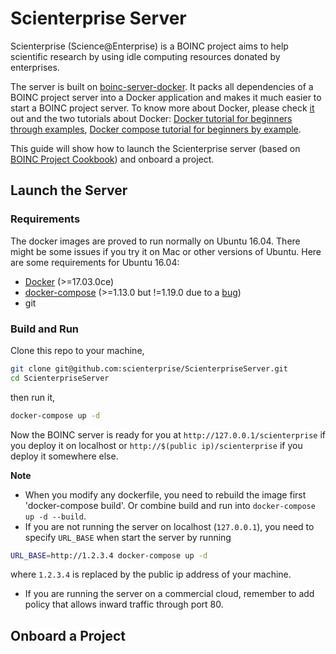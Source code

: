 # Scienterprise Server

Scienterprise (Science@Enterprise) is a BOINC project aims to help scientific research by using idle computing resources donated by enterprises.

The server is built on [boinc-server-docker](https://github.com/marius311/boinc-server-docker). It packs all dependencies of a BOINC project server into a Docker application and makes it much easier to start a BOINC project server. To know more about Docker, please check [it](https://docs.docker.com/) out and the two tutorials about Docker: [Docker tutorial for beginners through examples](https://takacsmark.com/getting-started-with-docker-in-your-project-step-by-step-tutorial/#data-in-docker-containers), [Docker compose tutorial for beginners by example](https://takacsmark.com/docker-compose-tutorial-beginners-by-example-basics/).

This guide will show how to launch the Scienterprise server (based on [BOINC Project Cookbook](https://github.com/marius311/boinc-server-docker/blob/master/docs/cookbook.md)) and onboard a project.

## Launch the Server
### Requirements
The docker images are proved to run normally on Ubuntu 16.04. There might be some issues if you try it on Mac or other versions of Ubuntu. Here are some requirements for Ubuntu 16.04:
- [Docker](https://docs.docker.com/engine/installation/) (>=17.03.0ce)
- [docker-compose](https://docs.docker.com/compose/install/) (>=1.13.0 but !=1.19.0 due to a [bug](https://github.com/docker/docker-py/issues/1841))
- git

### Build and Run
Clone this repo to your machine,
```bash
git clone git@github.com:scienterprise/ScienterpriseServer.git
cd ScienterpriseServer
```
then run it,
```bash
docker-compose up -d
```

Now the BOINC server is ready for you at `http://127.0.0.1/scienterprise` if you deploy it on localhost or `http://$(public ip)/scienterprise` if you deploy it somewhere else.

**Note**
- When you modify any dockerfile, you need to rebuild the image first 'docker-compose build'. Or combine build and run into `docker-compose up -d --build`.
- If you are not running the server on localhost (`127.0.0.1`), you need to specify `URL_BASE` when start the server by running
```bash
URL_BASE=http://1.2.3.4 docker-compose up -d
```
where `1.2.3.4` is replaced by the public ip address of your machine.
- If you are running the server on a commercial cloud, remember to add policy that allows inward traffic through port 80.
## Onboard a Project
